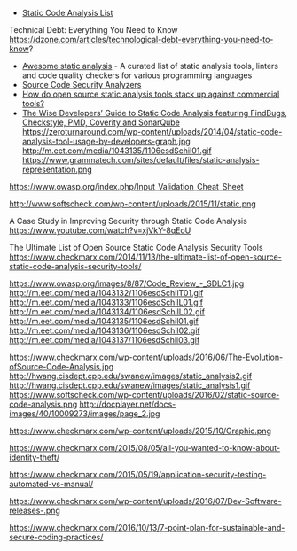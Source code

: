 * [Static Code Analysis List](http://projects.webappsec.org/w/page/61622133/Static%20Code%20Analysis%20List)



Technical Debt: Everything You Need to Know 
https://dzone.com/articles/technological-debt-everything-you-need-to-know?

* [Awesome static analysis](https://github.com/mre/awesome-static-analysis) - A curated list of static analysis tools, linters and code quality checkers for various programming languages
* [Source Code Security Analyzers](https://samate.nist.gov/index.php/Source_Code_Security_Analyzers.html)
* [How do open source static analysis tools stack up against commercial tools?](https://codedx.com/how-do-open-source-static-analysis-tools-stack-up-against-commercial-tools/)
* [The Wise Developers’ Guide to Static Code Analysis featuring FindBugs, Checkstyle, PMD, Coverity and SonarQube](https://zeroturnaround.com/rebellabs/developers-guide-static-code-analysis-findbugs-checkstyle-pmd-coverity-sonarqube/2/)
https://zeroturnaround.com/wp-content/uploads/2014/04/static-code-analysis-tool-usage-by-developers-graph.jpg
http://m.eet.com/media/1043135/1106esdSchil01.gif
https://www.grammatech.com/sites/default/files/static-analysis-representation.png






https://www.owasp.org/index.php/Input_Validation_Cheat_Sheet


http://www.softscheck.com/wp-content/uploads/2015/11/static.png


A Case Study in Improving Security through Static Code Analysis 	https://www.youtube.com/watch?v=xjVkY-8qEoU


The Ultimate List of Open Source Static Code Analysis Security Tools
https://www.checkmarx.com/2014/11/13/the-ultimate-list-of-open-source-static-code-analysis-security-tools/



https://www.owasp.org/images/8/87/Code_Review_-_SDLC1.jpg
http://m.eet.com/media/1043132/1106esdSchilT01.gif
http://m.eet.com/media/1043133/1106esdSchilL01.gif
http://m.eet.com/media/1043134/1106esdSchilL02.gif
http://m.eet.com/media/1043135/1106esdSchil01.gif
http://m.eet.com/media/1043136/1106esdSchil02.gif
http://m.eet.com/media/1043137/1106esdSchil03.gif

https://www.checkmarx.com/wp-content/uploads/2016/06/The-Evolution-ofSource-Code-Analysis.jpg
http://hwang.cisdept.cpp.edu/swanew/images/static_analysis2.gif
http://hwang.cisdept.cpp.edu/swanew/images/static_analysis1.gif
https://www.softscheck.com/wp-content/uploads/2016/02/static-source-code-analysis.png
http://docplayer.net/docs-images/40/10009273/images/page_2.jpg



https://www.checkmarx.com/wp-content/uploads/2015/10/Graphic.png


https://www.checkmarx.com/2015/08/05/all-you-wanted-to-know-about-identity-theft/

https://www.checkmarx.com/2015/05/19/application-security-testing-automated-vs-manual/


https://www.checkmarx.com/wp-content/uploads/2016/07/Dev-Software-releases-.png


https://www.checkmarx.com/2016/10/13/7-point-plan-for-sustainable-and-secure-coding-practices/


